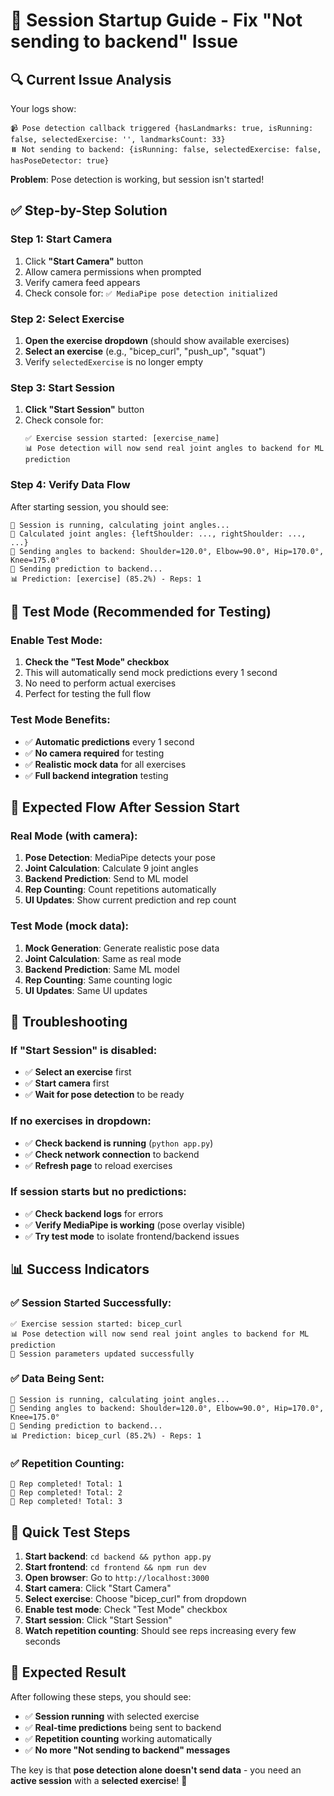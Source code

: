 # 🚀 Session Startup Guide - Fix "Not sending to backend" Issue

## 🔍 **Current Issue Analysis**

Your logs show:
```
📹 Pose detection callback triggered {hasLandmarks: true, isRunning: false, selectedExercise: '', landmarksCount: 33}
⏸️ Not sending to backend: {isRunning: false, selectedExercise: false, hasPoseDetector: true}
```

**Problem**: Pose detection is working, but session isn't started!

## ✅ **Step-by-Step Solution**

### **Step 1: Start Camera**
1. Click **"Start Camera"** button
2. Allow camera permissions when prompted
3. Verify camera feed appears
4. Check console for: `✅ MediaPipe pose detection initialized`

### **Step 2: Select Exercise**
1. **Open the exercise dropdown** (should show available exercises)
2. **Select an exercise** (e.g., "bicep_curl", "push_up", "squat")
3. Verify `selectedExercise` is no longer empty

### **Step 3: Start Session**
1. **Click "Start Session"** button
2. Check console for:
   ```
   ✅ Exercise session started: [exercise_name]
   📊 Pose detection will now send real joint angles to backend for ML prediction
   ```

### **Step 4: Verify Data Flow**
After starting session, you should see:
```
🎯 Session is running, calculating joint angles...
📐 Calculated joint angles: {leftShoulder: ..., rightShoulder: ..., ...}
🎯 Sending angles to backend: Shoulder=120.0°, Elbow=90.0°, Hip=170.0°, Knee=175.0°
📡 Sending prediction to backend...
📊 Prediction: [exercise] (85.2%) - Reps: 1
```

## 🧪 **Test Mode (Recommended for Testing)**

### **Enable Test Mode:**
1. **Check the "Test Mode" checkbox**
2. This will automatically send mock predictions every 1 second
3. No need to perform actual exercises
4. Perfect for testing the full flow

### **Test Mode Benefits:**
- ✅ **Automatic predictions** every 1 second
- ✅ **No camera required** for testing
- ✅ **Realistic mock data** for all exercises
- ✅ **Full backend integration** testing

## 🎯 **Expected Flow After Session Start**

### **Real Mode (with camera):**
1. **Pose Detection**: MediaPipe detects your pose
2. **Joint Calculation**: Calculate 9 joint angles
3. **Backend Prediction**: Send to ML model
4. **Rep Counting**: Count repetitions automatically
5. **UI Updates**: Show current prediction and rep count

### **Test Mode (mock data):**
1. **Mock Generation**: Generate realistic pose data
2. **Joint Calculation**: Same as real mode
3. **Backend Prediction**: Same ML model
4. **Rep Counting**: Same counting logic
5. **UI Updates**: Same UI updates

## 🔧 **Troubleshooting**

### **If "Start Session" is disabled:**
- ✅ **Select an exercise** first
- ✅ **Start camera** first
- ✅ **Wait for pose detection** to be ready

### **If no exercises in dropdown:**
- ✅ **Check backend is running** (`python app.py`)
- ✅ **Check network connection** to backend
- ✅ **Refresh page** to reload exercises

### **If session starts but no predictions:**
- ✅ **Check backend logs** for errors
- ✅ **Verify MediaPipe is working** (pose overlay visible)
- ✅ **Try test mode** to isolate frontend/backend issues

## 📊 **Success Indicators**

### **✅ Session Started Successfully:**
```
✅ Exercise session started: bicep_curl
📊 Pose detection will now send real joint angles to backend for ML prediction
🎯 Session parameters updated successfully
```

### **✅ Data Being Sent:**
```
🎯 Session is running, calculating joint angles...
🎯 Sending angles to backend: Shoulder=120.0°, Elbow=90.0°, Hip=170.0°, Knee=175.0°
📡 Sending prediction to backend...
📊 Prediction: bicep_curl (85.2%) - Reps: 1
```

### **✅ Repetition Counting:**
```
🎉 Rep completed! Total: 1
🎉 Rep completed! Total: 2
🎉 Rep completed! Total: 3
```

## 🚀 **Quick Test Steps**

1. **Start backend**: `cd backend && python app.py`
2. **Start frontend**: `cd frontend && npm run dev`
3. **Open browser**: Go to `http://localhost:3000`
4. **Start camera**: Click "Start Camera"
5. **Select exercise**: Choose "bicep_curl" from dropdown
6. **Enable test mode**: Check "Test Mode" checkbox
7. **Start session**: Click "Start Session"
8. **Watch repetition counting**: Should see reps increasing every few seconds

## 🎉 **Expected Result**

After following these steps, you should see:
- ✅ **Session running** with selected exercise
- ✅ **Real-time predictions** being sent to backend
- ✅ **Repetition counting** working automatically
- ✅ **No more "Not sending to backend" messages**

The key is that **pose detection alone doesn't send data** - you need an **active session** with a **selected exercise**! 🎯 
